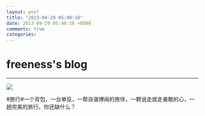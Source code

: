 ```yaml
---
layout: post
title: "2013-04-29 05:40:16"
date: 2013-04-29 05:40:16 +0800
comments: true
categories: 
---
```


# freeness's blog

----------

![](http://okqmqrbgo.bkt.clouddn.com/201304290540161.jpg)

>
\#旅行\#一个背包，一台单反，一帮诙谐博闻的旅伴，一颗说走就走勇敢的心，一趟完美的旅行。你还缺什么？